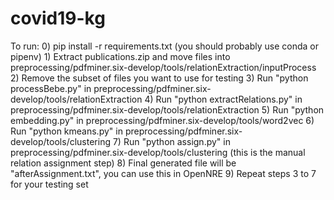 # covid19-kg

To run:
    0) pip install -r requirements.txt (you should probably use conda or pipenv)
    1) Extract publications.zip and move files into preprocessing/pdfminer.six-develop/tools/relationExtraction/inputProcess
    2) Remove the subset of files you want to use for testing
    3) Run "python processBebe.py" in preprocessing/pdfminer.six-develop/tools/relationExtraction
    4) Run "python extractRelations.py" in preprocessing/pdfminer.six-develop/tools/relationExtraction
    5) Run "python embedding.py" in preprocessing/pdfminer.six-develop/tools/word2vec
    6) Run "python kmeans.py" in preprocessing/pdfminer.six-develop/tools/clustering
    7) Run "python assign.py" in preprocessing/pdfminer.six-develop/tools/clustering (this is the manual relation assignment step)
    8) Final generated file will be "afterAssignment.txt", you can use this in OpenNRE
    9) Repeat steps 3 to 7 for your testing set